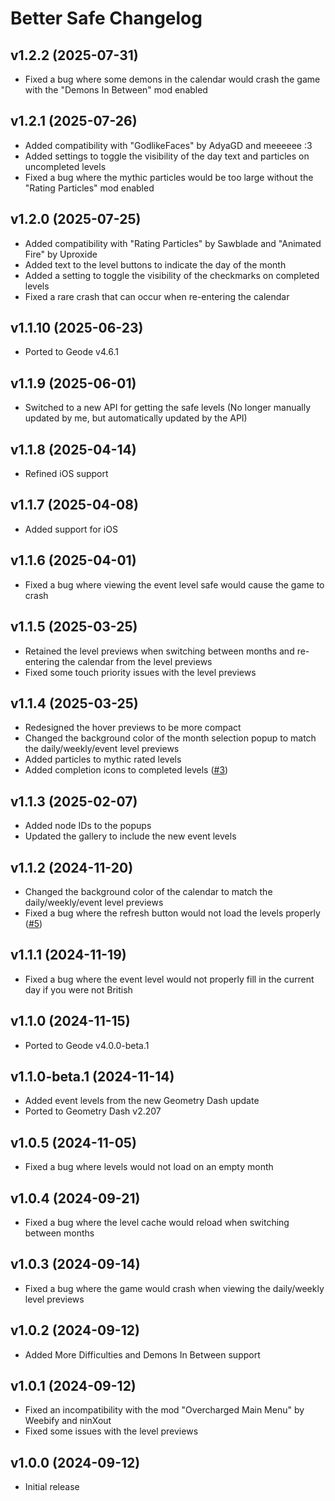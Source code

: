 # Better Safe Changelog
## v1.2.2 (2025-07-31)
- Fixed a bug where some demons in the calendar would crash the game with the "Demons In Between" mod enabled

## v1.2.1 (2025-07-26)
- Added compatibility with "GodlikeFaces" by AdyaGD and meeeeee :3
- Added settings to toggle the visibility of the day text and particles on uncompleted levels
- Fixed a bug where the mythic particles would be too large without the "Rating Particles" mod enabled

## v1.2.0 (2025-07-25)
- Added compatibility with "Rating Particles" by Sawblade and "Animated Fire" by Uproxide
- Added text to the level buttons to indicate the day of the month
- Added a setting to toggle the visibility of the checkmarks on completed levels
- Fixed a rare crash that can occur when re-entering the calendar

## v1.1.10 (2025-06-23)
- Ported to Geode v4.6.1

## v1.1.9 (2025-06-01)
- Switched to a new API for getting the safe levels (No longer manually updated by me, but automatically updated by the API)

## v1.1.8 (2025-04-14)
- Refined iOS support

## v1.1.7 (2025-04-08)
- Added support for iOS

## v1.1.6 (2025-04-01)
- Fixed a bug where viewing the event level safe would cause the game to crash

## v1.1.5 (2025-03-25)
- Retained the level previews when switching between months and re-entering the calendar from the level previews
- Fixed some touch priority issues with the level previews

## v1.1.4 (2025-03-25)
- Redesigned the hover previews to be more compact
- Changed the background color of the month selection popup to match the daily/weekly/event level previews
- Added particles to mythic rated levels
- Added completion icons to completed levels ([#3](https://github.com/hiimjasmine00/BetterSafe/issues/3))

## v1.1.3 (2025-02-07)
- Added node IDs to the popups
- Updated the gallery to include the new event levels

## v1.1.2 (2024-11-20)
- Changed the background color of the calendar to match the daily/weekly/event level previews
- Fixed a bug where the refresh button would not load the levels properly ([#5](https://github.com/hiimjasmine00/BetterSafe/issues/5))

## v1.1.1 (2024-11-19)
- Fixed a bug where the event level would not properly fill in the current day if you were not British

## v1.1.0 (2024-11-15)
- Ported to Geode v4.0.0-beta.1

## v1.1.0-beta.1 (2024-11-14)
- Added event levels from the new Geometry Dash update
- Ported to Geometry Dash v2.207

## v1.0.5 (2024-11-05)
- Fixed a bug where levels would not load on an empty month

## v1.0.4 (2024-09-21)
- Fixed a bug where the level cache would reload when switching between months

## v1.0.3 (2024-09-14)
- Fixed a bug where the game would crash when viewing the daily/weekly level previews

## v1.0.2 (2024-09-12)
- Added More Difficulties and Demons In Between support

## v1.0.1 (2024-09-12)
- Fixed an incompatibility with the mod "Overcharged Main Menu" by Weebify and ninXout
- Fixed some issues with the level previews

## v1.0.0 (2024-09-12)
- Initial release